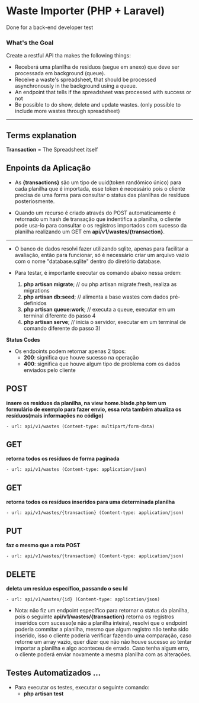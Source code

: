 # Waste Importer (PHP + Laravel)

Done for a back-end developer test

### What's the Goal
Create a restful API tha makes the following things:

- Receberá uma planilha de residuos (segue em anexo) que deve ser processada em background (queue).
- Receive a waste's spreadsheet, that should be processed asynchronously in the background using a queue.
- An endpoint that tells if the spreadsheet was processed with success or not
- Be possible to do show, delete and update wastes. (only possible to include more wastes through spreadsheet)

--------

## Terms explanation
**Transaction** = The Spreadsheet itself

## Enpoints da Aplicação

- As **{transactions}** são um tipo de uuid(token randômico único) para cada planilha que é importada, esse token é necessário pois o cliente precisa de uma forma para consultar o status das planilhas de resíduos posteriosmente.

- Quando um recurso é criado através do POST automaticamente é retornado um hash de transação que indentifica a planilha, o cliente pode usa-lo para consultar o os registros importados com sucesso da planilha realizando um GET em **api/v1/wastes/{transaction}**.

-------

- O banco de dados resolvi fazer utilizando sqlite, apenas para facilitar a avaliação, então para funcionar, só é necessário criar um arquivo vazio com o nome "database.sqlite" dentro do diretório database. 

- Para testar, é importante executar os comando abaixo nessa ordem:

    1) **php artisan migrate**; // ou php artisan migrate:fresh, realiza as migrations
    2) **php artisan db:seed**; // alimenta a base wastes com dados pré-definidos
    3) **php artisan queue:work**; // executa a queue, executar em um terminal diferente do passo 4
    4) **php artisan serve**; // inicia o servidor, executar em um terminal de comando diferente do passo 3)

**Status Codes**
- Os endpoints podem retornar apenas 2 tipos:
    - **200**: significa que houve sucesso na operação
    - **400**: significa que houve algum tipo de problema com os dados enviados pelo cliente

## POST 
**insere os resíduos da planilha, na view home.blade.php tem um formulário de exemplo para fazer envio, essa rota também atualiza os resíduos(mais informações no código)**

    - url: api/v1/wastes (Content-type: multipart/form-data)

## GET
**retorna todos os resíduos de forma paginada**

    - url: api/v1/wastes (Content-type: application/json)


## GET
**retorna todos os resíduos inseridos para uma determinada planilha**

    - url: api/v1/wastes/{transaction} (Content-type: application/json)

## PUT
**faz o mesmo que a rota POST**

    - url: api/v1/wastes/{transaction} (Content-type: application/json)

## DELETE
**deleta um resíduo específico, passando o seu Id**

    - url: api/v1/wastes/{id} (Content-type: application/json)
    
- Nota: não fiz um endpoint específico para retornar o status da planilha, pois o seguinte **api/v1/wastes/{transaction}** retorna os registros inseridos com sucesso(e não a planilha inteira), resolvi que o endpoint poderia commitar a planilha, mesmo que algum registro não tenha sido inserido, isso o cliente poderia verificar fazendo uma comparação, caso retorne um array vazio, quer dizer que não não houve sucesso ao tentar importar a planilha e algo aconteceu de errado. Caso tenha algum erro, o cliente poderá enviar novamente a mesma planilha com as alterações.

## Testes Automatizados ...

- Para executar os testes, executar o seguinte comando:
    - **php artisan test**

